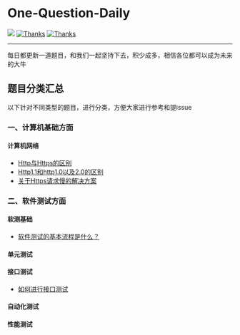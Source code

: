 # One-Question-Daily

  <a href="#交流"><img src="https://img.shields.io/badge/QQ%E4%BA%A4%E6%B5%81-3434481891-yellow"></a>
  <a href="https://www.wanandroid.com"><img src="https://img.shields.io/badge/Thanks-%E6%8E%98%E9%87%91-orange" alt="Thanks"></a>
  <a href="https://www.wanandroid.com"><img src="https://img.shields.io/badge/Thanks-wanandroid-%23095B87.svg" alt="Thanks"></a>
 

----

每日都更新一道题目，和我们一起坚持下去，积少成多，相信各位都可以成为未来的大牛


## 题目分类汇总
以下针对不同类型的题目，进行分类，方便大家进行参考和提issue

### 一、计算机基础方面

#### 计算机网络
- [Http与Https的区别](https://github.com/RainyJiang22/One-Question-Daily/issues/1)
- [Http1.1和http1.0以及2.0的区别](https://github.com/RainyJiang22/One-Question-Daily/issues/3)
- [关于Https请求慢的解决方案](https://github.com/RainyJiang22/One-Question-Daily/issues/5)

### 二、软件测试方面

#### 软测基础
- [软件测试的基本流程是什么？](https://github.com/RainyJiang22/One-Question-Daily/issues/4)

#### 单元测试

#### 接口测试
- [如何进行接口测试](https://github.com/RainyJiang22/One-Question-Daily/issues/2)

#### 自动化测试

#### 性能测试
